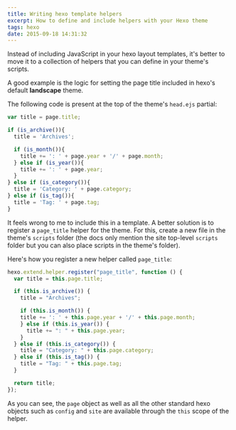 ```yaml
---
title: Writing hexo template helpers
excerpt: How to define and include helpers with your Hexo theme
tags: hexo
date: 2015-09-18 14:31:32
---
```


Instead of including JavaScript in your hexo layout templates, it's better to move it to a collection of helpers that you can define in your theme's scripts.

A good example is the logic for setting the page title included in hexo's default **landscape** theme.

The following code is present at the top of the theme's `head.ejs` partial:

```javascript
var title = page.title;

if (is_archive()){
  title = 'Archives';

  if (is_month()){
    title += ': ' + page.year + '/' + page.month;
  } else if (is_year()){
    title += ': ' + page.year;
  }
} else if (is_category()){
  title = 'Category: ' + page.category;
} else if (is_tag()){
  title = 'Tag: ' + page.tag;
}
```

It feels wrong to me to include this in a template. A better solution is to register a `page_title` helper for the theme. For this, create a new file in the theme's `scripts` folder (the docs only mention the site top-level `scripts` folder but you can also place scripts in the theme's folder).

Here's how you register a new helper called `page_title`:

```javascript
hexo.extend.helper.register("page_title", function () {
  var title = this.page.title;

  if (this.is_archive()) {
    title = "Archives";

    if (this.is_month()) {
    title += ': ' + this.page.year + '/' + this.page.month;
    } else if (this.is_year()) {
      title += ": " + this.page.year;
    }
  } else if (this.is_category()) {
    title = "Category: " + this.page.category;
  } else if (this.is_tag()) {
    title = "Tag: " + this.page.tag;
  }

  return title;
});
```

As you can see, the `page` object as well as all the other standard hexo objects such as `config` and `site` are available through the `this` scope of the helper.
